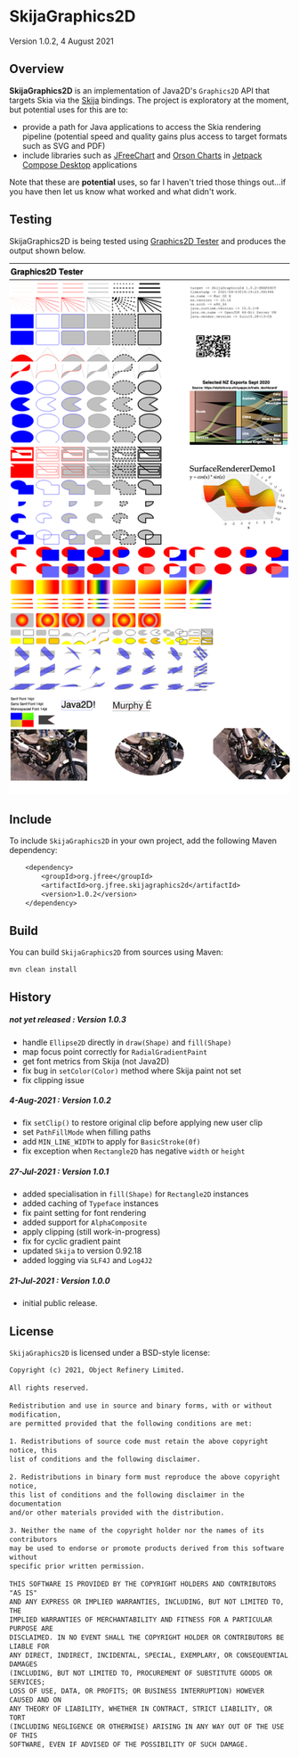 SkijaGraphics2D
===============

Version 1.0.2, 4 August 2021

Overview
--------
**SkijaGraphics2D** is an implementation of Java2D's `Graphics2D` API that targets Skia via the [Skija](https://github.com/JetBrains/skija) bindings.  The project is exploratory at the moment, but potential uses for this are to:

- provide a path for Java applications to access the Skia rendering pipeline (potential speed and quality gains plus access to target formats such as SVG and PDF)
- include libraries such as [JFreeChart](https://github.com/jfree/jfreechart) and [Orson Charts](https://github.com/jfree/orsoncharts) in [Jetpack Compose Desktop](https://www.jetbrains.com/lp/compose/) applications 
  
Note that these are **potential** uses, so far I haven't tried those things out...if you have then let us know what worked and what didn't work.

Testing
-------
SkijaGraphics2D is being tested using [Graphics2D Tester](https://github.com/jfree/graphics2d-tester) and produces the output shown below.

![SkijaGraphics2D test output](skija.png)

Include
-------
To include `SkijaGraphics2D` in your own project, add the following Maven dependency:

        <dependency>
            <groupId>org.jfree</groupId>
            <artifactId>org.jfree.skijagraphics2d</artifactId>
            <version>1.0.2</version>
        </dependency>

Build
-----
You can build `SkijaGraphics2D` from sources using Maven:

    mvn clean install

History
-------

##### not yet released : Version 1.0.3
- handle `Ellipse2D` directly in `draw(Shape)` and `fill(Shape)`
- map focus point correctly for `RadialGradientPaint`
- get font metrics from Skija (not Java2D)
- fix bug in `setColor(Color)` method where Skija paint not set
- fix clipping issue

##### 4-Aug-2021 : Version 1.0.2
- fix `setClip()` to restore original clip before applying new user clip
- set `PathFillMode` when filling paths
- add `MIN_LINE_WIDTH` to apply for `BasicStroke(0f)`
- fix exception when `Rectangle2D` has negative `width` or `height`

##### 27-Jul-2021 : Version 1.0.1
- added specialisation in `fill(Shape)` for `Rectangle2D` instances
- added caching of `Typeface` instances
- fix paint setting for font rendering
- added support for `AlphaComposite`
- apply clipping (still work-in-progress)
- fix for cyclic gradient paint
- updated `Skija` to version 0.92.18
- added logging via `SLF4J` and `Log4J2`

##### 21-Jul-2021 : Version 1.0.0
- initial public release.

License
-------

`SkijaGraphics2D` is licensed under a BSD-style license:

```
Copyright (c) 2021, Object Refinery Limited.

All rights reserved.

Redistribution and use in source and binary forms, with or without modification, 
are permitted provided that the following conditions are met:

1. Redistributions of source code must retain the above copyright notice, this
list of conditions and the following disclaimer.

2. Redistributions in binary form must reproduce the above copyright notice, 
this list of conditions and the following disclaimer in the documentation 
and/or other materials provided with the distribution.

3. Neither the name of the copyright holder nor the names of its contributors 
may be used to endorse or promote products derived from this software without 
specific prior written permission.

THIS SOFTWARE IS PROVIDED BY THE COPYRIGHT HOLDERS AND CONTRIBUTORS "AS IS" 
AND ANY EXPRESS OR IMPLIED WARRANTIES, INCLUDING, BUT NOT LIMITED TO, THE 
IMPLIED WARRANTIES OF MERCHANTABILITY AND FITNESS FOR A PARTICULAR PURPOSE ARE 
DISCLAIMED. IN NO EVENT SHALL THE COPYRIGHT HOLDER OR CONTRIBUTORS BE LIABLE FOR
ANY DIRECT, INDIRECT, INCIDENTAL, SPECIAL, EXEMPLARY, OR CONSEQUENTIAL DAMAGES 
(INCLUDING, BUT NOT LIMITED TO, PROCUREMENT OF SUBSTITUTE GOODS OR SERVICES; 
LOSS OF USE, DATA, OR PROFITS; OR BUSINESS INTERRUPTION) HOWEVER CAUSED AND ON 
ANY THEORY OF LIABILITY, WHETHER IN CONTRACT, STRICT LIABILITY, OR TORT 
(INCLUDING NEGLIGENCE OR OTHERWISE) ARISING IN ANY WAY OUT OF THE USE OF THIS 
SOFTWARE, EVEN IF ADVISED OF THE POSSIBILITY OF SUCH DAMAGE.
```